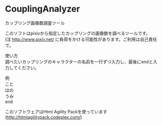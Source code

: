 CouplingAnalyzer
================

カップリング画像数調査ツール  
  
このソフトはpixivから指定したカップリングの画像数を調べるツールです。  
(注 http://www.pixiv.net/ に負荷をかける可能性があります。ご利用は自己責任で。  
  
  
  
使い方  
調べたいカップリングのキャラクターの名前を一行ずつ入力し、最後にendと入力してください。  
  
例  
こと  
ほの  
うみ  
end  
  
  
  
  
このソフトウェアはHtml Agility Packを使っています(http://htmlagilitypack.codeplex.com/)
